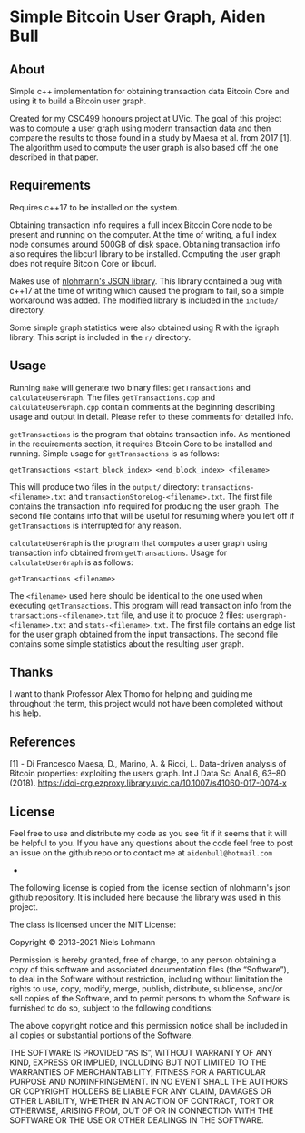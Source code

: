 # Simple Bitcoin User Graph, Aiden Bull

<h2>About</h2>

Simple c++ implementation for obtaining transaction data Bitcoin Core and using it to build a Bitcoin user graph. 

Created for my CSC499 honours project at UVic. The goal of this project was to compute a user graph using modern transaction data and then compare the results to those found in a study by Maesa et al. from 2017 [1]. The algorithm used to compute the user graph is also based off the one described in that paper.

<h2>Requirements</h2>

Requires c++17 to be installed on the system. 

Obtaining transaction info requires a full index Bitcoin Core node to be present and running on the computer. At the time of writing, a full index node consumes around 500GB of disk space. Obtaining transaction info also requires the libcurl library to be installed. Computing the user graph does not require Bitcoin Core or libcurl.

Makes use of <a href="https://github.com/nlohmann/json">nlohmann's JSON library</a>. This library contained a bug with c++17 at the time of writing which caused the program to fail, so a simple workaround was added. The modified library is included in the `include/` directory.

Some simple graph statistics were also obtained using R with the igraph library. This script is included in the `r/` directory.

<h2>Usage</h2>

Running `make` will generate two binary files: `getTransactions` and `calculateUserGraph`. The files `getTransactions.cpp` and `calculateUserGraph.cpp` contain comments at the beginning describing usage and output in detail. Please refer to these comments for detailed info.


`getTransactions` is the program that obtains transaction info. As mentioned in the requirements section, it requires Bitcoin Core to be installed and running. Simple usage for `getTransactions` is as follows: 

`getTransactions <start_block_index> <end_block_index> <filename>`

This will produce two files in the `output/` directory: `transactions-<filename>.txt` and `transactionStoreLog-<filename>.txt`. The first file contains the transaction info required for producing the user graph. The second file contains info that will be useful for resuming where you left off if `getTransactions` is interrupted for any reason.


`calculateUserGraph` is the program that computes a user graph using transaction info obtained from `getTransactions`. Usage for `calculateUserGraph` is as follows:

`getTransactions <filename>`

The `<filename>`  used here should be identical to the one used when executing `getTransactions`. This program will read transaction info from the `transactions-<filename>.txt` file, and use it to produce 2 files: `usergraph-<filename>.txt` and `stats-<filename>.txt`. The first file contains an edge list for the user graph obtained from the input transactions. The second file contains some simple statistics about the resulting user graph.

<h2>Thanks</h2>

I want to thank Professor Alex Thomo for helping and guiding me throughout the term, this project would not have been completed without his help.

<h2>References</h2>

[1] - Di Francesco Maesa, D., Marino, A. & Ricci, L. Data-driven analysis of Bitcoin properties: exploiting the users graph. Int J Data Sci Anal 6, 63–80 (2018). https://doi-org.ezproxy.library.uvic.ca/10.1007/s41060-017-0074-x 

<h2>License</h2>

Feel free to use and distribute my code as you see fit if it seems that it will be helpful to you. If you have any questions about the code feel free to post an issue on the github repo or to contact me at `aidenbull@hotmail.com`

-

The following license is copied from the license section of nlohmann's json github repository. It is included here because the library was used in this project.


The class is licensed under the MIT License:

Copyright © 2013-2021 Niels Lohmann

Permission is hereby granted, free of charge, to any person obtaining a copy of this software and associated documentation files (the “Software”), to deal in the Software without restriction, including without limitation the rights to use, copy, modify, merge, publish, distribute, sublicense, and/or sell copies of the Software, and to permit persons to whom the Software is furnished to do so, subject to the following conditions:

The above copyright notice and this permission notice shall be included in all copies or substantial portions of the Software.

THE SOFTWARE IS PROVIDED “AS IS”, WITHOUT WARRANTY OF ANY KIND, EXPRESS OR IMPLIED, INCLUDING BUT NOT LIMITED TO THE WARRANTIES OF MERCHANTABILITY, FITNESS FOR A PARTICULAR PURPOSE AND NONINFRINGEMENT. IN NO EVENT SHALL THE AUTHORS OR COPYRIGHT HOLDERS BE LIABLE FOR ANY CLAIM, DAMAGES OR OTHER LIABILITY, WHETHER IN AN ACTION OF CONTRACT, TORT OR OTHERWISE, ARISING FROM, OUT OF OR IN CONNECTION WITH THE SOFTWARE OR THE USE OR OTHER DEALINGS IN THE SOFTWARE.

